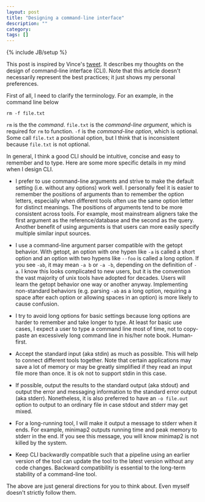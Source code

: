 ```yaml
---
layout: post
title: "Designing a command-line interface"
description: ""
category: 
tags: []
---
```

{% include JB/setup %}

This post is inspired by Vince's [tweet][tweet]. It describes my thoughts on
the design of command-line interface (CLI). Note that this article doesn't
necessarily represent the best practices; it just shows my personal
preferences.

First of all, I need to clarify the terminology. For an example, in the command
line below
```
rm -f file.txt
```
`rm` is the the *command*. `file.txt` is the *command-line argument*, which is
required for `rm` to function. `-f` is the *command-line option*, which is
optional. Some call `file.txt` a positional option, but I think that is
inconsistent because `file.txt` is not optional.

In general, I think a good CLI should be intuitive, concise and easy to
remember and to type. Here are some more specific details in my mind when I
design CLI.

* I prefer to use command-line arguments and strive to make the default
setting (i.e. without any options) work well. I personally feel it is easier to
remember the positions of arguments than to remember the option letters,
especially when different tools often use the same option letter for distinct
meanings. The positions of arguments tend to be more consistent across tools.
For example, most mainstream aligners take the first argument as the
reference/database and the second as the query. Another benefit of using
arguments is that users can more easily specify multiple similar input sources.

* I use a command-line argument parser compatible with the getopt behavior.
With getopt, an option with one hypen like `-a` is called a short option and an
option with two hypens like `--foo` is called a long option. If you see `-ab`,
it may mean `-a b` or `-a -b`, depending on the definition of `-a`. I know this
looks complicated to new users, but it is the convention the vast majority of
unix tools have adopted for decades. Users will learn the getopt behavior one
way or another anyway. Implementing non-standard behaviors (e.g. parsing
`-ab` as a long option, requiring a space after each option or allowing spaces
in an option) is more likely to cause confusion. 

* I try to avoid long options for basic settings because long options are
harder to remember and take longer to type. At least for basic use cases, I
expect a user to type a command line most of time, not to copy-paste an
excessively long command line in his/her note book. Human-first.

* Accept the standard input (aka stdin) as much as possible. This will help to
connect different tools together. Note that certain applications may save a lot
of memory or may be greatly simplified if they read an input file more than
once. It is ok not to support stdin in this case.

* If possible, output the results to the standard output (aka stdout) and
output the error and messaging information to the standard error output
(aka stderr). Nonetheless, it is also preferred to have an `-o file.out` option
to output to an ordinary file in case stdout and stderr may get mixed.

* For a long-running tool, I will make it output a message to stderr when it
ends. For example, minimap2 outputs running time and peak memory to stderr in
the end. If you see this message, you will know minimap2 is not killed by the
system.

* Keep CLI backwardly compatible such that a pipeline using an earlier version
of the tool can update the tool to the latest version without any code changes.
Backward compatibility is essential to the long-term stability of a
command-line tool.

The above are just general directions for you to think about. Even myself
doesn't strictly follow them.

[tweet]: https://twitter.com/vsbuffalo/status/1411771531407990784
[wiki]: https://en.wikipedia.org/wiki/Command-line_interface
[clig]: https://clig.dev/
